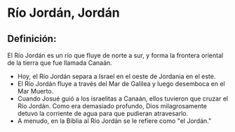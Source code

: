 # Río Jordán, Jordán

## Definición: 

El Río Jordán es un río que fluye de norte a sur, y forma la frontera oriental de la tierra que fue llamada Canaán.

* Hoy, el Río Jordán separa a Israel en el oeste de Jordania en el este.
* El Río Jordán fluye a través del Mar de Galilea y luego desemboca en el Mar Muerto.
* Cuando Josué guió a los israelitas a Canaán, ellos tuvieron que cruzar el Río Jordán.  Como era demasiado profundo, Dios milagrosamente detuvo la corriente de agua para que pudieran atravesarlo.
* A menudo, en la Biblia al Río Jordán se le refiere como "el Jordán."


